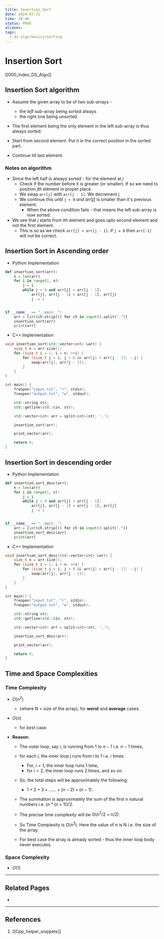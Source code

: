 ```yaml
---
title: Insertion_Sort
date: 2024-07-31
time: 10:40
status: PROG
aliases: 
tags:
  - ds-algo/basics/sorting
---
```

# Insertion Sort

[[000_Index_DS_Algo]]

## Insertion Sort algorithm

- Assume the given array to be of two sub-arrays -

    - the _left_ sub-array being _sorted_ always
    - the right one being unsorted

- The first element being the only element in the left sub-array is thus always sorted.

- Start from second element. Put it in the correct position in the sorted part.

- Continue till last element.

### Notes on algorithm

- Since the left half is always sorted - for the element at $j$
	- Check if the number before it is greater (or smaller). If so we need to position $jth$ element in proper place.
	- We swap `arr[j]` with `arr[j - 1]`. We decrement $j$.
	- We continue this until `j > 0` _and_ $arr[j]$ is smaller than it's previous element.
		- When the above condition fails - that means the left sub-array is now sorted.
- We see that $j$ starts from $ith$ element and goes upto second element and not the first element.
	- This is so as we check `arr[j] < arr[j - 1]`. if `j = 0` then `arr[-1]` will not be correct.

## Insertion Sort in Ascending order

- Python Implementation

```python
def insertion_sort(arr):
    n = len(arr)
    for i in range(1, n):
        j = i
        while j > 0 and arr[j] < arr[j - 1]:
            arr[j], arr[j - 1] = arr[j - 1], arr[j]
            j -= 1


if __name__ == "__main__":
    arr = [int(ch.strip()) for ch in input().split(",")]
    insertion_sort(arr)
    print(arr)
```

- C++ Implementation

```cpp
void insertion_sort(std::vector<int> &arr) {
    size_t n = arr.size();
    for (size_t i = 1; i < n; ++i) {
        for (size_t j = i; j > 0 && arr[j] < arr[j - 1]; --j) {
            swap(arr[j], arr[j - 1]);
        }
    }
}

int main() {
    freopen("input.txt", "r", stdin);
    freopen("output.txt", "w", stdout);

    std::string str;
    std::getline(std::cin, str);

    std::vector<int> arr = split<int>(str, ',');

    insertion_sort(arr);

    print_vector(arr);

    return 0;
}
```

## Insertion Sort in descending order

- Python Implementation

```python
def insertion_sort_desc(arr):
    n = len(arr)
    for i in range(1, n):
        j = i
        while j > 0 and arr[j] > arr[j - 1]:
            arr[j], arr[j - 1] = arr[j - 1], arr[j]
            j -= 1


if __name__ == "__main__":
    arr = [int(ch.strip()) for ch in input().split(",")]
    insertion_sort_desc(arr)
    print(arr)
```

- C++ Implementation

```cpp
void insertion_sort_desc(std::vector<int> &arr) {
    size_t n = arr.size();
    for (size_t i = 1; i < n; ++i) {
        for (size_t j = i; j > 0 && arr[j] > arr[j - 1]; --j) {
            swap(arr[j], arr[j - 1]);
        }
    }
}

int main() {
    freopen("input.txt", "r", stdin);
    freopen("output.txt", "w", stdout);

    std::string str;
    std::getline(std::cin, str);

    std::vector<int> arr = split<int>(str, ',');

    insertion_sort_desc(arr);

    print_vector(arr);

    return 0;
}
```

## Time and Space Complexities

### Time Complexity

- $O(n^2)$ 
	- (where N = size of the array), for **worst** and **average** cases.
- $O(n)$
	- for *best* case.

- **Reason:** 
	- The outer loop, say i, is running from $1$ to $n-1$ i.e. $n - 1$ times,
	- for each $i$, the inner loop $j$ runs from $i$ to $1$ i.e. $i$ times. 
		- For, $i = 1$, the inner loop runs $1$ time, 
		- for $i = 2$, the inner loop runs 2 times, and so on. 
	
	- So, the total steps will be approximately the following: 
		- $1 + 2 + 3 +……+ (n-2) + (n-1)$. 
	- The summation is approximately the sum of the first n natural numbers i.e. $(n*(n+1))/2$.
	- The precise time complexity will be $O(n^2/2 + n/2)$. 
	- So Time Complexity is $O(n^2)$. Here the value of n is N i.e. the size of the array.

    - For best case the array is already sorted - thus the inner loop body
      never executes.

### Space Complexity

- $O(1)$


---
## Related Pages

- 

---
## References

1. [[Cpp_helper_snippets]]
